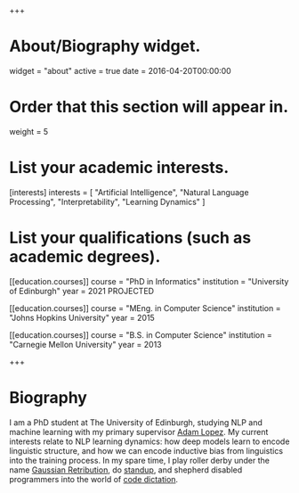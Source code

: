 +++
# About/Biography widget.
widget = "about"
active = true
date = 2016-04-20T00:00:00

# Order that this section will appear in.
weight = 5

# List your academic interests.
[interests]
  interests = [
    "Artificial Intelligence",
    "Natural Language Processing",
    "Interpretability",
    "Learning Dynamics"
  ]

# List your qualifications (such as academic degrees).
[[education.courses]]
  course = "PhD in Informatics"
  institution = "University of Edinburgh"
  year = 2021 PROJECTED

[[education.courses]]
  course = "MEng. in Computer Science"
  institution = "Johns Hopkins University"
  year = 2015

[[education.courses]]
  course = "B.S. in Computer Science"
  institution = "Carnegie Mellon University"
  year = 2013

+++

# Biography

I am a PhD student at The University of Edinburgh, studying NLP and machine learning with my primary supervisor [Adam Lopez](https://alopez.github.io/). My current interests relate to NLP learning dynamics: how deep models learn to encode linguistic structure, and how we can encode inductive bias from linguistics into the training process. In my spare time, I play roller derby under the name [Gaussian Retribution](https://auldreekierollerderby.com/2019/08/10/the-one-gift-i-received-along-with-my-disability/), do [standup](https://www.youtube.com/watch?v=BzNDdS-lcqM), and shepherd disabled programmers into the world of [code dictation](http://nsaphra.github.io/post/hands/).
